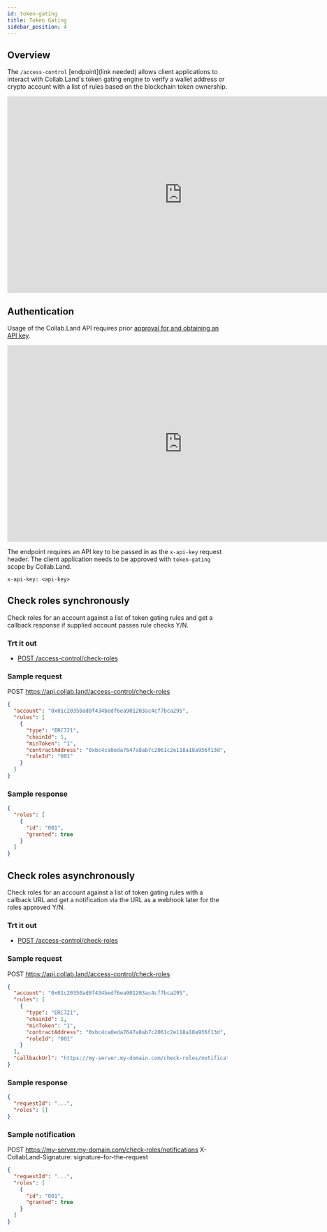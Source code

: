```yaml
---
id: token-gating
title: Token Gating
sidebar_position: 4
---
```

## Overview
The `/access-control` [endpoint](link needed) allows client applications to interact with Collab.Land's token gating engine to verify a wallet address or crypto account with a list of rules based on the blockchain token ownership.
<iframe style="border:none" width="800" height="450" src="https://whimsical.com/embed/S5jqcu5XzqBrnRtvgrPBj1@2Ux7TurymNLRX4obG1NB"></iframe>

## Authentication
Usage of the Collab.Land API requires prior [approval for and obtaining an API key](https://dev.collab.land/docs/downstream-integrations/#request-api-access).
<iframe style="border:none" width="800" height="450" src="https://whimsical.com/embed/S5jqcu5XzqBrnRtvgrPBj1@2Ux7TurymNbYUoeE1w3z"></iframe>

The endpoint requires an API key to be passed in as the `x-api-key` request header. The client application needs to be approved with `token-gating` scope by Collab.Land.

```
x-api-key: <api-key>
```

## Check roles synchronously

Check roles for an account against a list of token gating rules and get a callback response if supplied account passes rule checks Y/N.

### Trt it out
<!-- Agnes, do we have a "how to use the API explorer section we can link to?-->
- [POST /access-control/check-roles](https://api.collab.land/explorer/#/AccessControlController/AccessControlController.checkRoles)

### Sample request

POST https://api.collab.land/access-control/check-roles

```json
{
  "account": "0x01c20350ad8f434bedf6ea901203ac4cf7bca295",
  "rules": [
    {
      "type": "ERC721",
      "chainId": 1,
      "minToken": "1",
      "contractAddress": "0xbc4ca0eda7647a8ab7c2061c2e118a18a936f13d",
      "roleId": "001"
    }
  ]
}
```

### Sample response

```json
{
  "roles": [
    {
      "id": "001",
      "granted": true
    }
  ]
}
```

## Check roles asynchronously

Check roles for an account against a list of token gating rules with a callback URL and get a notification via the URL as a webhook later for the roles approved Y/N.

### Trt it out

- [POST /access-control/check-roles](https://api.collab.land/explorer/#/AccessControlController/AccessControlController.checkRoles)

### Sample request

POST https://api.collab.land/access-control/check-roles

```json
{
  "account": "0x01c20350ad8f434bedf6ea901203ac4cf7bca295",
  "rules": [
    {
      "type": "ERC721",
      "chainId": 1,
      "minToken": "1",
      "contractAddress": "0xbc4ca0eda7647a8ab7c2061c2e118a18a936f13d",
      "roleId": "001"
    }
  ],
  "callbackUrl": "https://my-server.my-domain.com/check-roles/notifications"
}
```

### Sample response

```json
{
  "requestId": "...",
  "roles": []
}
```

### Sample notification

POST https://my-server.my-domain.com/check-roles/notifications
X-CollabLand-Signature: signature-for-the-request

```json
{
  "requestId": "...",
  "roles": [
    {
      "id": "001",
      "granted": true
    }
  ]
}
```
